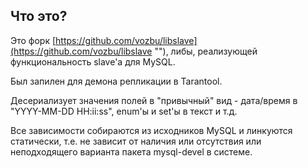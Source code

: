 Что это?
-------------------------------------------------------------------

Это форк [https://github.com/vozbu/libslave](https://github.com/vozbu/libslave ""), либы, реализующей функциональность slave'а для MySQL.

Был запилен для демона репликации в Tarantool.

Десериализует значения полей в "привычный" вид - дата/время в "YYYY-MM-DD HH:ii:ss", enum'ы и set'ы в текст и т.д.

Все зависимости собираются из исходников MySQL и линкуются статически, т.е. не зависит от наличия или отсутствия или неподходящего варианта пакета mysql-devel в системе.
